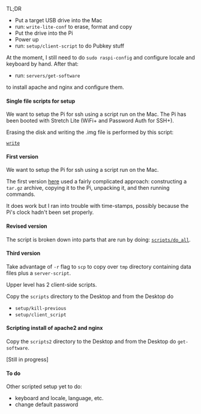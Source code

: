 TL;DR

- Put a target USB drive into the Mac
- run:  ``write-lite-conf`` to erase, format and copy
- Put the drive into the Pi
- Power up
- run:  ``setup/client-script`` to do Pubkey stuff


At the moment, I still need to do ``sudo raspi-config`` and configure locale and keyboard by hand.  After that:

- run: ``servers/get-software``

to install apache and nginx and configure them.

#### Single file scripts for setup

We want to setup the Pi for ssh using a script run on the Mac.  The Pi has been booted with Stretch Lite (WiFi+ and Password Auth for SSH+).

Erasing the disk and writing the .img file is performed by this script:

[``write``](scripts/write)

#### First version

We want to setup the Pi for ssh using a script run on the Mac.  

The first version [here](old/script-setup.md) used a fairly complicated approach:  constructing a ``tar.gz`` archive, copying it to the Pi, unpacking it, and then running commands.  

It does work but I ran into trouble with time-stamps, possibly because the Pi's clock hadn't been set properly.

#### Revised version

The script is broken down into parts that are run by doing:  [``scripts/do_all``](scripts/do_all).  

#### Third version

Take advantage of ``-r`` flag to ``scp`` to copy over ``tmp`` directory containing data files plus a ``server-script``.

Upper level has 2 client-side scripts.  

Copy the ``scripts`` directory to the Desktop and from the Desktop do

- ``setup/kill-previous``
- ``setup/client_script``

#### Scripting install of apache2 and nginx

Copy the ``scripts2`` directory to the Desktop and from the Desktop do ``get-software``.

[Still in progress]

#### To do

Other scripted setup yet to do:

- keyboard and locale, language, etc.
- change default password
